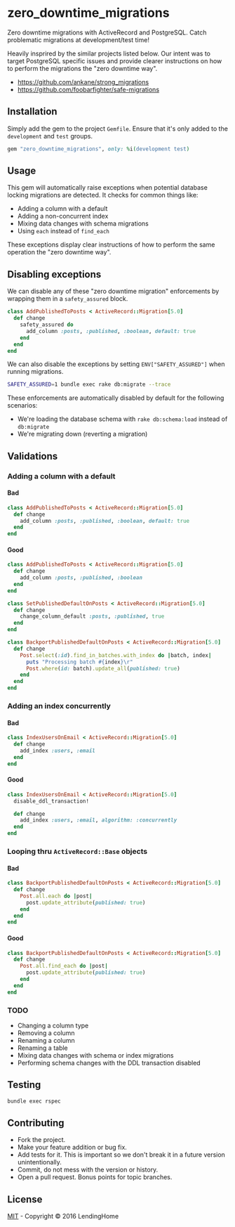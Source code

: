 # zero_downtime_migrations

Zero downtime migrations with ActiveRecord and PostgreSQL. Catch problematic migrations at development/test time!

Heavily insprired by the similar projects listed below. Our intent was to target PostgreSQL specific issues and provide clearer instructions on how to perform the migrations the "zero downtime way".

* https://github.com/ankane/strong_migrations
* https://github.com/foobarfighter/safe-migrations

## Installation

Simply add the gem to the project `Gemfile`. Ensure that it's only added to the `development` and `test` groups.

```ruby
gem "zero_downtime_migrations", only: %i(development test)
```

## Usage

This gem will automatically raise exceptions when potential database locking migrations are detected. It checks for common things like:

* Adding a column with a default
* Adding a non-concurrent index
* Mixing data changes with schema migrations
* Using `each` instead of `find_each`

These exceptions display clear instructions of how to perform the same operation the "zero downtime way".

## Disabling exceptions

We can disable any of these "zero downtime migration" enforcements by wrapping them in a `safety_assured` block.

```ruby
class AddPublishedToPosts < ActiveRecord::Migration[5.0]
  def change
    safety_assured do
      add_column :posts, :published, :boolean, default: true
    end
  end
end
```

We can also disable the exceptions by setting `ENV["SAFETY_ASSURED"]` when running migrations.

```bash
SAFETY_ASSURED=1 bundle exec rake db:migrate --trace
```

These enforcements are automatically disabled by default for the following scenarios:

* We're loading the database schema with `rake db:schema:load` instead of `db:migrate`
* We're migrating down (reverting a migration)

## Validations

### Adding a column with a default

#### Bad

```ruby
class AddPublishedToPosts < ActiveRecord::Migration[5.0]
  def change
    add_column :posts, :published, :boolean, default: true
  end
end
```

#### Good

```ruby
class AddPublishedToPosts < ActiveRecord::Migration[5.0]
  def change
    add_column :posts, :published, :boolean
  end
end
```

```ruby
class SetPublishedDefaultOnPosts < ActiveRecord::Migration[5.0]
  def change
    change_column_default :posts, :published, true
  end
end
```

```ruby
class BackportPublishedDefaultOnPosts < ActiveRecord::Migration[5.0]
  def change
    Post.select(:id).find_in_batches.with_index do |batch, index|
      puts "Processing batch #{index}\r"
      Post.where(id: batch).update_all(published: true)
    end
  end
end
```

### Adding an index concurrently

#### Bad

```ruby
class IndexUsersOnEmail < ActiveRecord::Migration[5.0]
  def change
    add_index :users, :email
  end
end
```

#### Good

```ruby
class IndexUsersOnEmail < ActiveRecord::Migration[5.0]
  disable_ddl_transaction!

  def change
    add_index :users, :email, algorithm: :concurrently
  end
end
```

### Looping thru `ActiveRecord::Base` objects

#### Bad

```ruby
class BackportPublishedDefaultOnPosts < ActiveRecord::Migration[5.0]
  def change
    Post.all.each do |post|
      post.update_attribute(published: true)
    end
  end
end
```

#### Good

```ruby
class BackportPublishedDefaultOnPosts < ActiveRecord::Migration[5.0]
  def change
    Post.all.find_each do |post|
      post.update_attribute(published: true)
    end
  end
end
```

### TODO

* Changing a column type
* Removing a column
* Renaming a column
* Renaming a table
* Mixing data changes with schema or index migrations
* Performing schema changes with the DDL transaction disabled

## Testing

```bash
bundle exec rspec
```

## Contributing

* Fork the project.
* Make your feature addition or bug fix.
* Add tests for it. This is important so we don't break it in a future version unintentionally.
* Commit, do not mess with the version or history.
* Open a pull request. Bonus points for topic branches.

## License

[MIT](https://github.com/lendinghome/zero_downtime_migrations/blob/master/LICENSE) - Copyright © 2016 LendingHome
